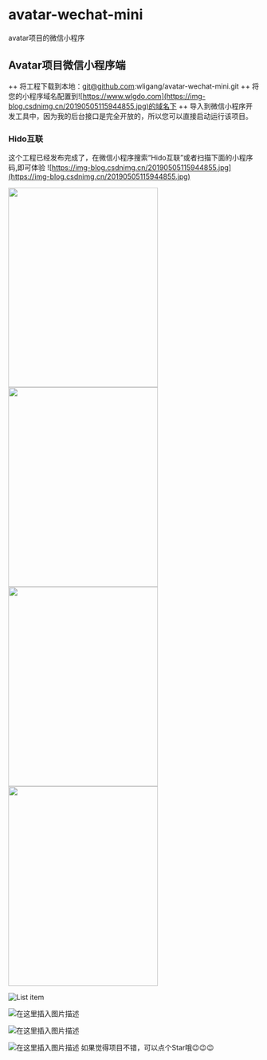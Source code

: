 # avatar-wechat-mini
avatar项目的微信小程序

## Avatar项目微信小程序端
++ 将工程下载到本地：git@github.com:wligang/avatar-wechat-mini.git
++ 将您的小程序域名配置到![https://www.wlgdo.com](https://img-blog.csdnimg.cn/20190505115944855.jpg)的域名下
++ 导入到微信小程序开发工具中，因为我的后台接口是完全开放的，所以您可以直接启动运行该项目。


### Hido互联
这个工程已经发布完成了，在微信小程序搜索“Hido互联”或者扫描下面的小程序码,即可体验
![https://img-blog.csdnimg.cn/20190505115944855.jpg](https://img-blog.csdnimg.cn/20190505115944855.jpg)



<img src="https://img-blog.csdnimg.cn/20190506121130640.jpg" width = "300" height = "400" div align=""/>

<img src="https://img-blog.csdnimg.cn/20190506121145624.jpg" width = "300" height = "400" div align=""/>


<img src="https://img-blog.csdnimg.cn/20190506121156678.jpg" width = "300" height = "400" div align=""/>

<img src="https://img-blog.csdnimg.cn/20190506121209283.jpg" width = "300" height = "400" div align=""/>

![List item](https://img-blog.csdnimg.cn/20190506121130640.jpg?x-oss-process=image/watermark,type_ZmFuZ3poZW5naGVpdGk,shadow_10,text_aHR0cHM6Ly9ibG9nLmNzZG4ubmV0L0xlZWdvb1dhbmc=,size_4,color_FFFFFF,t_70)

![在这里插入图片描述](https://img-blog.csdnimg.cn/20190506121145624.jpg?x-oss-process=image/watermark,type_ZmFuZ3poZW5naGVpdGk,shadow_10,text_aHR0cHM6Ly9ibG9nLmNzZG4ubmV0L0xlZWdvb1dhbmc=,size_16,color_FFFFFF,t_70)

![在这里插入图片描述](https://img-blog.csdnimg.cn/20190506121156678.jpg?x-oss-process=image/watermark,type_ZmFuZ3poZW5naGVpdGk,shadow_10,text_aHR0cHM6Ly9ibG9nLmNzZG4ubmV0L0xlZWdvb1dhbmc=,size_16,color_FFFFFF,t_70)

![在这里插入图片描述](https://img-blog.csdnimg.cn/20190506121209283.jpg?x-oss-process=image/watermark,type_ZmFuZ3poZW5naGVpdGk,shadow_10,text_aHR0cHM6Ly9ibG9nLmNzZG4ubmV0L0xlZWdvb1dhbmc=,size_16,color_FFFFFF,t_70)
如果觉得项目不错，可以点个Star哦😉😉😉




